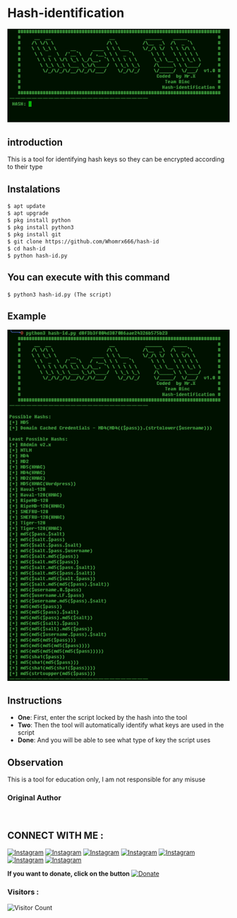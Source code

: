 # Hash-identification
![hash-id preview](hash-id.jpg)

## introduction
This is a tool for identifying hash keys so they can be encrypted according to their type

## Instalations
```
$ apt update
$ apt upgrade 
$ pkg install python
$ pkg install python3
$ pkg install git
$ git clone https://github.com/Whomrx666/hash-id
$ cd hash-id
$ python hash-id.py
```
## You can execute with this command
```
$ python3 hash-id.py (The script)
```
## Example

<img src="https://github.com/Whomrx666/hash-id/blob/main/example.jpg">


## Instructions
- **One**: First, enter the script locked by the hash into the tool
- **Two**: Then the tool will automatically identify what keys are used in the script 
- **Done**: And you will be able to see what type of key the script uses 

## Observation
This is a tool for education only, I am not responsible for any misuse
### Original Author
<a href="https://github.com/Whomrx666"><img src="https://img.shields.io/badge/Original-Author-brightgreen.svg" alt=""/></a>

## CONNECT WITH ME :

[![Instagram](https://img.shields.io/badge/WEBSITE-VISIT-yellow?style=for-the-badge&logo=blogger)](https://whomrxhackers.blogspot.com/)
[![Instagram](https://img.shields.io/badge/TWITTER-FOLLOW-red?style=for-the-badge&logo=x)](https://twitter.com/whomrx666)
[![Instagram](https://img.shields.io/badge/YOUTUBE-SUBSCRIBE-red?style=for-the-badge&logo=youtube)](https://youtube.com/@whomrx666)
[![Instagram](https://img.shields.io/badge/FACEBOOK-LIKE-red?style=for-the-badge&logo=facebook)](https://facebook.com/https://www.facebook.com/whomrx.666)
[![Instagram](https://img.shields.io/badge/TELEGRAM-CONNECT-red?style=for-the-badge&logo=telegram)](https://t.me/@Whomr_X)
[![Instagram](https://img.shields.io/badge/GMAIL-CONTACT-red?style=for-the-badge&logo=gmail)](mailto:whomrx666@gmail.com)
[![Instagram](https://img.shields.io/badge/TIKTOK-FOLLOW-red?style=for-the-badge&logo=tiktok)](https://www.tiktok.com/@whomr.x)

**If you want to donate, click on the button**
<a href="https://saweria.co/whomrx"><img title="Donate" src="https://img.shields.io/badge/Donate-Hash id-yellow?style=for-the-badge&logo=github"></a>

### Visitors :
![Visitor Count](https://profile-counter.glitch.me/Whomrx666/count.svg)
